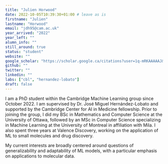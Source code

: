 ```yaml
---
title: "Julien Horwood"
date: 2022-10-05T10:39:30+01:00 # leave as is
firstname: "Julien"
lastname: "Horwood"
email: "jdh95@cam.ac.uk"
year_arrived: "2022"
year_left: ""
alumn_info: ""
still_around: true
status: "student"
website: ""
google_scholar: "https://scholar.google.ca/citations?user=1q-mRKAAAAAJ&hl=fr"
github: ""
twitter: ""
linkedin: ""
labs: ["cbl", "hernandez-lobato"]
draft: false
---
```


I am a PhD student within the Cambridge Machine Learning group since October 2022. I am supervised
by Dr. José Miguel Hernández-Lobato and supported by the Cambridge Center for AI in Medicine
fellowship. Prior to joining the group, I did my BSc in Mathematics and Computer Science at the
University of Ottawa, followed by an MSc in Computer Science specializing in Machine Learning at the
University of Montreal in affiliation with Mila. I also spent three years at Valence Discovery,
working on the application of ML to small molecules and drug discovery.

My current interests are broadly centered around questions of generalizability and adaptability of
ML models, with a particular emphasis on applications to molecular data.

